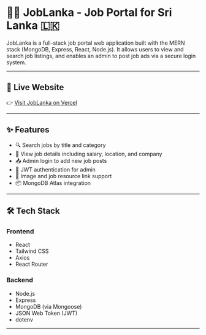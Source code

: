 # 🧑‍💼 JobLanka - Job Portal for Sri Lanka 🇱🇰

JobLanka is a full-stack job portal web application built with the MERN stack (MongoDB, Express, React, Node.js). It allows users to view and search job listings, and enables an admin to post job ads via a secure login system.

---

## 🔗 Live Website

👉 [Visit JobLanka on Vercel](https://your-vercel-app-url.vercel.app)

---

## ✨ Features

- 🔍 Search jobs by title and category
- 📅 View job details including salary, location, and company
- 📤 Admin login to add new job posts
- 🔐 JWT authentication for admin
- 📸 Image and job resource link support
- 📦 MongoDB Atlas integration

---

## 🛠️ Tech Stack

### Frontend
- React
- Tailwind CSS
- Axios
- React Router

### Backend
- Node.js
- Express
- MongoDB (via Mongoose)
- JSON Web Token (JWT)
- dotenv

---

